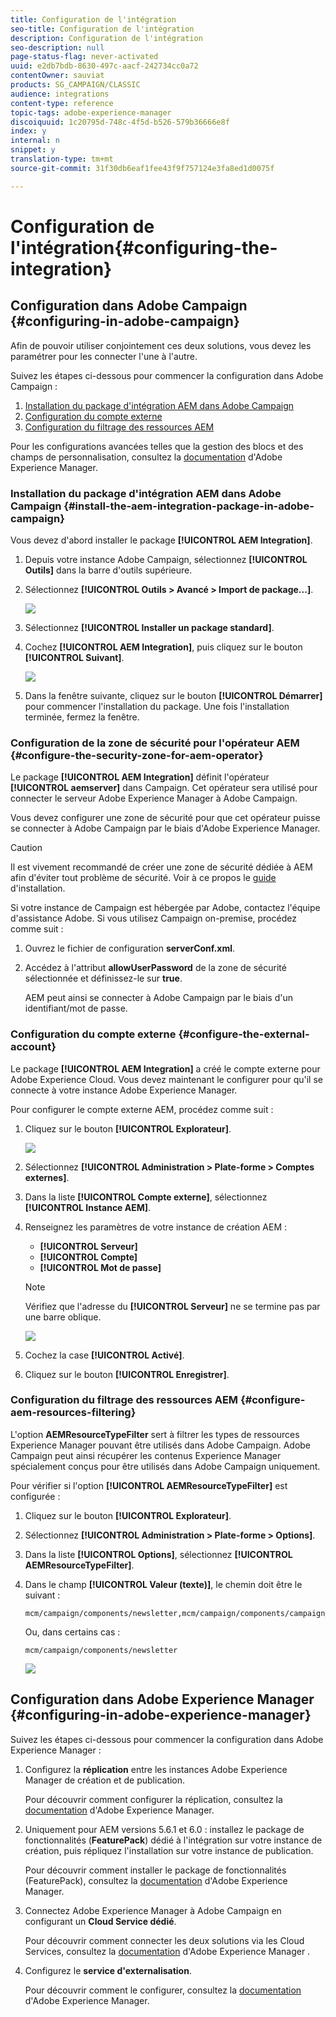 ```yaml
---
title: Configuration de l'intégration
seo-title: Configuration de l'intégration
description: Configuration de l'intégration
seo-description: null
page-status-flag: never-activated
uuid: e2db7bdb-8630-497c-aacf-242734cc0a72
contentOwner: sauviat
products: SG_CAMPAIGN/CLASSIC
audience: integrations
content-type: reference
topic-tags: adobe-experience-manager
discoiquuid: 1c20795d-748c-4f5d-b526-579b36666e8f
index: y
internal: n
snippet: y
translation-type: tm+mt
source-git-commit: 31f30db6eaf1fee43f9f757124e3fa8ed1d0075f

---
```



# Configuration de l&#39;intégration{#configuring-the-integration}

## Configuration dans Adobe Campaign {#configuring-in-adobe-campaign}

Afin de pouvoir utiliser conjointement ces deux solutions, vous devez les paramétrer pour les connecter l&#39;une à l&#39;autre.

Suivez les étapes ci-dessous pour commencer la configuration dans Adobe Campaign :

1. [Installation du package d&#39;intégration AEM dans Adobe Campaign](#install-the-aem-integration-package-in-adobe-campaign)
1. [Configuration du compte externe](#configure-the-external-account)
1. [Configuration du filtrage des ressources AEM](#configure-aem-resources-filtering)

Pour les configurations avancées telles que la gestion des blocs et des champs de personnalisation, consultez la [documentation](https://helpx.adobe.com/experience-manager/6-5/sites/administering/using/campaignonpremise.html) d&#39;Adobe Experience Manager.

### Installation du package d&#39;intégration AEM dans Adobe Campaign {#install-the-aem-integration-package-in-adobe-campaign}

Vous devez d&#39;abord installer le package **[!UICONTROL AEM Integration]**.

1. Depuis votre instance Adobe Campaign, sélectionnez **[!UICONTROL Outils]** dans la barre d&#39;outils supérieure.
1. Sélectionnez **[!UICONTROL Outils > Avancé > Import de package...]**.

   ![](assets/aem_config_1.png)

1. Sélectionnez **[!UICONTROL Installer un package standard]**.
1. Cochez **[!UICONTROL AEM Integration]**, puis cliquez sur le bouton **[!UICONTROL Suivant]**.

   ![](assets/aem_config_2.png)

1. Dans la fenêtre suivante, cliquez sur le bouton **[!UICONTROL Démarrer]** pour commencer l&#39;installation du package. Une fois l&#39;installation terminée, fermez la fenêtre.

### Configuration de la zone de sécurité pour l&#39;opérateur AEM {#configure-the-security-zone-for-aem-operator}

Le package **[!UICONTROL AEM Integration]** définit l&#39;opérateur **[!UICONTROL aemserver]** dans Campaign. Cet opérateur sera utilisé pour connecter le serveur Adobe Experience Manager à Adobe Campaign.

Vous devez configurer une zone de sécurité pour que cet opérateur puisse se connecter à Adobe Campaign par le biais d&#39;Adobe Experience Manager.

>[!CAUTION]
>
>Il est vivement recommandé de créer une zone de sécurité dédiée à AEM afin d&#39;éviter tout problème de sécurité. Voir à ce propos le [guide](../../installation/using/configuring-campaign-server.md#defining-security-zones) d&#39;installation.

Si votre instance de Campaign est hébergée par Adobe, contactez l&#39;équipe d&#39;assistance Adobe. Si vous utilisez Campaign on-premise, procédez comme suit :

1. Ouvrez le fichier de configuration **serverConf.xml**.
1. Accédez à l&#39;attribut **allowUserPassword** de la zone de sécurité sélectionnée et définissez-le sur **true**.

   AEM peut ainsi se connecter à Adobe Campaign par le biais d&#39;un identifiant/mot de passe.

### Configuration du compte externe {#configure-the-external-account}

Le package **[!UICONTROL AEM Integration]** a créé le compte externe pour Adobe Experience Cloud. Vous devez maintenant le configurer pour qu&#39;il se connecte à votre instance Adobe Experience Manager.

Pour configurer le compte externe AEM, procédez comme suit :

1. Cliquez sur le bouton **[!UICONTROL Explorateur]**.

   ![](assets/aem_config_3.png)

1. Sélectionnez **[!UICONTROL Administration > Plate-forme > Comptes externes]**.
1. Dans la liste **[!UICONTROL Compte externe]**, sélectionnez **[!UICONTROL Instance AEM]**.
1. Renseignez les paramètres de votre instance de création AEM :

   * **[!UICONTROL Serveur]**
   * **[!UICONTROL Compte]**
   * **[!UICONTROL Mot de passe]**
   >[!NOTE]
   >
   >Vérifiez que l&#39;adresse du **[!UICONTROL Serveur]** ne se termine pas par une barre oblique.

   ![](assets/aem_config_4.png)

1. Cochez la case **[!UICONTROL Activé]**.
1. Cliquez sur le bouton **[!UICONTROL Enregistrer]**.

### Configuration du filtrage des ressources AEM {#configure-aem-resources-filtering}

L&#39;option **AEMResourceTypeFilter** sert à filtrer les types de ressources Experience Manager pouvant être utilisés dans Adobe Campaign. Adobe Campaign peut ainsi récupérer les contenus Experience Manager spécialement conçus pour être utilisés dans Adobe Campaign uniquement.

Pour vérifier si l&#39;option **[!UICONTROL AEMResourceTypeFilter]** est configurée :

1. Cliquez sur le bouton **[!UICONTROL Explorateur]**.
1. Sélectionnez **[!UICONTROL Administration > Plate-forme > Options]**.
1. Dans la liste **[!UICONTROL Options]**, sélectionnez **[!UICONTROL AEMResourceTypeFilter]**.
1. Dans le champ **[!UICONTROL Valeur (texte)]**, le chemin doit être le suivant :

   ```
   mcm/campaign/components/newsletter,mcm/campaign/components/campaign_newsletterpage,mcm/neolane/components/newsletter
   ```

   Ou, dans certains cas :

   ```
   mcm/campaign/components/newsletter
   ```

   ![](assets/aem_config_5.png)

## Configuration dans Adobe Experience Manager {#configuring-in-adobe-experience-manager}

Suivez les étapes ci-dessous pour commencer la configuration dans Adobe Experience Manager :

1. Configurez la **réplication** entre les instances Adobe Experience Manager de création et de publication.

   Pour découvrir comment configurer la réplication, consultez la [documentation](https://helpx.adobe.com/experience-manager/6-5/sites/deploying/using/replication.html) d&#39;Adobe Experience Manager.

1. Uniquement pour AEM versions 5.6.1 et 6.0 : installez le package de fonctionnalités (**FeaturePack**) dédié à l&#39;intégration sur votre instance de création, puis répliquez l&#39;installation sur votre instance de publication.

   Pour découvrir comment installer le package de fonctionnalités (FeaturePack), consultez la [documentation](https://helpx.adobe.com/experience-manager/aem-previous-versions.html) d&#39;Adobe Experience Manager.

1. Connectez Adobe Experience Manager à Adobe Campaign en configurant un **Cloud Service dédié**.

   Pour découvrir comment connecter les deux solutions via les Cloud Services, consultez la [documentation](https://helpx.adobe.com/experience-manager/6-5/sites/administering/using/campaignonpremise.html#ConfiguringAdobeExperienceManager) d&#39;Adobe Experience Manager .

1. Configurez le **service d&#39;externalisation**.

   Pour découvrir comment le configurer, consultez la [documentation](https://helpx.adobe.com/experience-manager/6-5/sites/developing/using/externalizer.html) d&#39;Adobe Experience Manager.

